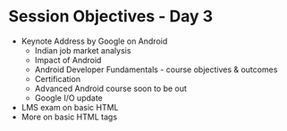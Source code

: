 # Session Objectives - Day 3

* Keynote Address by Google on Android
  * Indian job market analysis
  * Impact of Android
  * Android Developer Fundamentals - course objectives & outcomes
  * Certification
  * Advanced Android course soon to be out
  * Google I/O update
* LMS exam on basic HTML
* More on basic HTML tags
